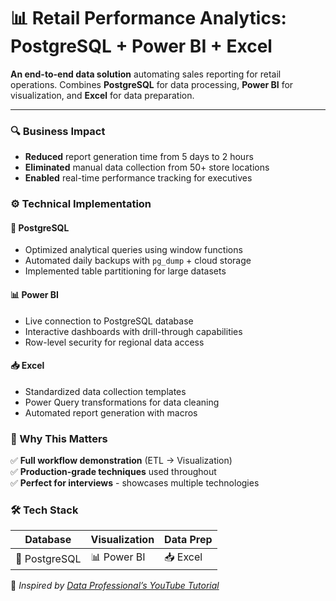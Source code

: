 # 📊 Retail Performance Analytics: PostgreSQL + Power BI + Excel

**An end-to-end data solution** automating sales reporting for retail operations. Combines **PostgreSQL** for data processing, **Power BI** for visualization, and **Excel** for data preparation.

---

### 🔍 Business Impact  
- **Reduced** report generation time from 5 days to 2 hours  
- **Eliminated** manual data collection from 50+ store locations  
- **Enabled** real-time performance tracking for executives  

### ⚙️ Technical Implementation  

#### 🐘 **PostgreSQL**  
- Optimized analytical queries using window functions  
- Automated daily backups with `pg_dump` + cloud storage  
- Implemented table partitioning for large datasets  

#### 📊 **Power BI**  
- Live connection to PostgreSQL database  
- Interactive dashboards with drill-through capabilities  
- Row-level security for regional data access  

#### 📥 **Excel**  
- Standardized data collection templates  
- Power Query transformations for data cleaning  
- Automated report generation with macros  

### 🎯 Why This Matters  
✅ **Full workflow demonstration** (ETL → Visualization)  
✅ **Production-grade techniques** used throughout  
✅ **Perfect for interviews** - showcases multiple technologies  

### 🛠️ Tech Stack  
| Database | Visualization | Data Prep |  
|----------|---------------|-----------|  
| 🐘 PostgreSQL | 📊 Power BI | 📥 Excel |  

📌 *Inspired by [Data Professional’s YouTube Tutorial](https://youtube.com/...)*  
